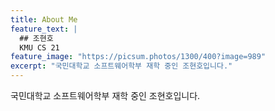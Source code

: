 ```yaml
---
title: About Me
feature_text: |
  ## 조현호
  KMU CS 21
feature_image: "https://picsum.photos/1300/400?image=989"
excerpt: "국민대학교 소프트웨어학부 재학 중인 조현호입니다."
---
```


국민대학교 소프트웨어학부 재학 중인 조현호입니다.
